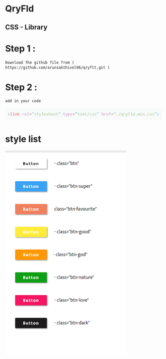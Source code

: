 # QryFld
## CSS - Library 

# Step 1 :
	Download The github file from ( https://github.com/arunsakthivel96/qryflt.git )
# Step 2 :
	add in your code 

![Alt text](https://github.com/arunsakthivel96/qryflt/blob/master/images/linkadd.PNG?raw=true "")
# style list 
![Alt text](https://github.com/arunsakthivel96/qryflt/blob/master/images/btn-sample.PNG?raw=true "Button Style Sample [Dev] * ")

